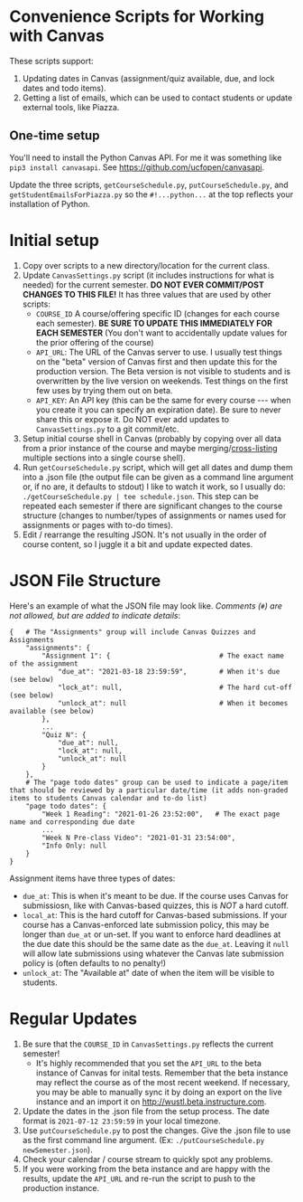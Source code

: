 # Convenience Scripts for Working with Canvas

These scripts support:

1. Updating dates in Canvas (assignment/quiz available, due, and lock dates and todo items). 
2. Getting a list of emails, which can be used to contact students or update external tools, like Piazza.

## One-time setup

You'll need to install the Python Canvas API.  For me it was something like `pip3 install canvasapi​`. See https://github.com/ucfopen/canvasapi.

Update the three scripts, `getCourseSchedule.py`, `putCourseSchedule.py`, and `getStudentEmailsForPiazza.py` so the `#!...python...` at the top reflects your installation of Python.

# Initial setup

1. Copy over scripts to a new directory/location for the current class.
2. Update `CanvasSettings.py` script (it includes instructions for what is needed) for the current semester.  **DO NOT EVER COMMIT/POST CHANGES TO THIS FILE!** It has three values that are used by other scripts:
   * `COURSE_ID` A course/offering specific ID (changes for each course each semester). **BE SURE TO UPDATE THIS IMMEDIATELY FOR EACH SEMESTER** (You don't want to accidentally update values for the prior offering of the course)
   * `API_URL`: The URL of the Canvas server to use.  I usually test things on the "beta" version of Canvas first and then update this for the production version.  The Beta version is not visible to students and is overwritten by the live version on weekends.  Test things on the first few uses by trying them out on beta.  
   * `API_KEY`:  An API key (this can be the same for every course --- when you create it you can specify an expiration date).  Be sure to never share this or expose it.  Do NOT ever add updates to `CanvasSettings.py` to a git commit/etc. 
3. Setup initial course shell in Canvas (probably by copying over all data from a prior instance of the course and maybe merging/[cross-listing](https://community.canvaslms.com/t5/Instructor-Guide/How-do-I-cross-list-a-section-in-a-course-as-an-instructor/ta-p/1261) multiple sections into a single course shell).
4. Run `getCourseSchedule.py` script, which will get all dates and dump them into a .json file (the output file can be given as a command line argument or, if no are, it defaults to stdout) I like to watch it work, so I usually do: `./getCourseSchedule.py | tee schedule.json​`.  This step can be repeated each semester if there are significant changes to the course structure (changes to number/types of assignments or names used for assignments or pages with to-do times). 
5. Edit / rearrange the resulting JSON.  It's not usually in the order of course content, so I juggle it a bit and update expected dates.  

# JSON File Structure

Here's an example of what the JSON file may look like.  *Comments (`#`) are not allowed, but are added to indicate details*:

```
{   # The "Assignments" group will include Canvas Quizzes and Assignments
    "assignments": {
        "Assignment 1": {                           # The exact name of the assignment
            "due_at": "2021-03-18 23:59:59",        # When it's due (see below)
            "lock_at": null,                        # The hard cut-off (see below)
            "unlock_at": null                       # When it becomes available (see below)
        },
        ...
        "Quiz N": {
            "due_at": null,
            "lock_at": null,
            "unlock_at": null
        }
    },
    # The "page todo dates" group can be used to indicate a page/item that should be reviewed by a particular date/time (it adds non-graded items to students Canvas calendar and to-do list)
    "page todo dates": {
        "Week 1 Reading": "2021-01-26 23:52:00",   # The exact page name and corresponding due date
        ...
        "Week N Pre-class Video": "2021-01-31 23:54:00",
        "Info Only: null
    }
}
```

Assignment items have three types of dates:

* `due_at`: This is when it's meant to be due.  If the course uses Canvas for submissiosn, like with Canvas-based quizzes, this is *NOT* a hard cutoff.
* `local_at`: This is the hard cutoff for Canvas-based submissions. If your course has a Canvas-enforced late submission policy, this may be longer than `due_at` or un-set.  If you want to enforce hard deadlines at the due date this should be the same date as the `due_at`.  Leaving it `null` will allow late submissions using whatever the Canvas late submission policy is (often defaults to no penalty!)
* `unlock_at`:  The "Available at" date of when the item will be visible to students.

# Regular Updates

1. Be sure that the `COURSE_ID` in `CanvasSettings.py` reflects the current semester!
   * It's highly recommended that you set the `API_URL` to the beta instance of Canvas for inital tests.  Remember that the beta instance may reflect the course as of the most recent weekend.  If necessary, you may be able to manually sync it by doing an export on the live instance and an import it on http://wustl.beta.instructure.com. 
2. Update the dates in the .json file from the setup process. The date format is `2021-07-12 23:59:59` in your local timezone.
3. Use `putCourseSchedule.py` to post the changes.  Give the .json file to use as the first command line argument.  (Ex: `./putCourseSchedule.py newSemester.json`).  
4. Check your calendar / course stream to quickly spot any problems.
5. If you were working from the beta instance and are happy with the results, update the `API_URL` and re-run the script to push to the production instance.
